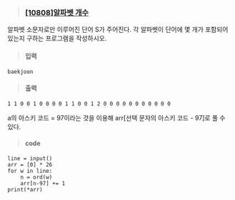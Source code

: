 > ### [[10808]알파벳 개수](https://www.acmicpc.net/problem/10808)
알파벳 소문자로만 이루어진 단어 S가 주어진다. 각 알파벳이 단어에 몇 개가 포함되어 있는지 구하는 프로그램을 작성하시오.
> #### 입력
	baekjoon
> #### 출력
	1 1 0 0 1 0 0 0 0 1 1 0 0 1 2 0 0 0 0 0 0 0 0 0 0 0
a의 아스키 코드 = 97이라는 것을 이용해
arr[선택 문자의 아스키 코드 - 97]로 풀 수 있다.
> #### code
	line = input()  
	arr = [0] * 26  
	for w in line:  
	    n = ord(w)  
	    arr[n-97] += 1  
	print(*arr)